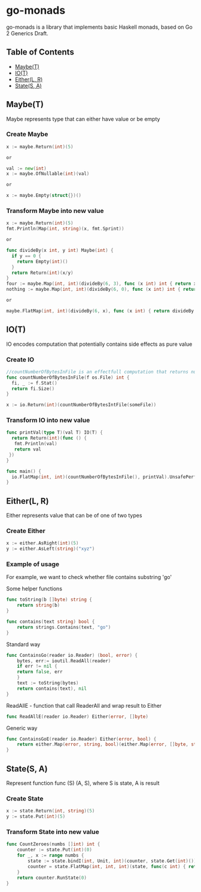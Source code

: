 # go-monads
go-monads is a library that implements basic Haskell monads, based on Go 2 Generics Draft.

## Table of Contents

* [Maybe(T)](#maybet)
* [IO(T)](#iot)
* [Either(L, R)](#eitherl-r)
* [State(S, A)](#states-a)


## Maybe(T)
Maybe represents type that can either have value or be empty
### Create Maybe
```go
x := maybe.Return(int)(5)

or

val := new(int)
x := maybe.OfNullable(int)(val)

or

x := maybe.Empty(struct{})()
```

### Transform Maybe into new value
```go
x := maybe.Return(int)(5)
fmt.Println(Map(int, string)(x, fmt.Sprint))

or

func divideBy(x int, y int) Maybe(int) {
  if y == 0 { 
    return Empty(int)() 
  }
  return Return(int)(x/y)
}
four := maybe.Map(int, int)(divideBy(6, 3), func (x int) int { return x * 2 }) //four equals Just{obj: 4}
nothing := maybe.Map(int, int)(divideBy(6, 0), func (x int) int { return x * 2 }) //nothing equals Nothing{}

or

maybe.FlatMap(int, int)(divideBy(6, x), func (x int) { return divideBy(x, y) }) //x, y are some unknown integers, might be zeros
```

## IO(T)
IO encodes computation that potentially contains side effects as pure value
### Create IO
```go
//countNumberOfBytesInFile is an effectfull computation that returns number of bytes in file
func countNumberOfBytesInFile(f os.File) int {
  fi, _ := f.Stat()
  return fi.Size()
}

x := io.Return(int)(countNumberOfBytesIntFile(someFile))
```

### Transform IO into new value
```go
func printVal(type T)(val T) IO(T) {
  return Return(int)(func () { 
   fmt.Println(val)
   return val
 }) 
}

func main() {
  io.FlatMap(int, int)(countNumberOfBytesInFile(), printVal).UnsafePerformIO() 
}
```

## Either(L, R)
Either represents value that can be of one of two types

### Create Either
```go
x := either.AsRight(int)(5)
y := either.AsLeft(string)("xyz")
```

### Example of usage
For example, we want to check whether file contains substring 'go'

Some helper functions
```go
func toString(b []byte) string {
    return string(b)
}

func contains(text string) bool {
    return strings.Contains(text, "go")
}
```

Standard way
```go
func ContainsGo(reader io.Reader) (bool, error) {
    bytes, err:= ioutil.ReadAll(reader)
    if err != nil {
    return false, err
    }
    text := toString(bytes)
    return contains(text), nil
}
```
ReadAllE - function that call ReaderAll and wrap result to Either
```go
func ReadAllE(reader io.Reader) Either(error, []byte) 
```
Generic way
```go
func ContainsGoE(reader io.Reader) Either(error, bool) {
    return either.Map(error, string, bool)(either.Map(error, []byte, string)(ReadAllE(reader), toString), contains)	
}
```

## State(S, A)
Represent function func (S) (A, S), where S is state, A is result

### Create State
```go
x := state.Return(int, string)(5)
y := state.Put(int)(5)
```

### Transform State into new value
```go
func CountZeroes(numbs []int) int {
    counter := state.Put(int)(0)
    for _, x := range numbs {
        state := state.bindI(int, Unit, int)(counter, state.Get(int)())
        counter = state.FlatMap(int, int, int)(state, func(c int) { return state.Put(int)(c + 1) })
    }
    return counter.RunState(0)
}
```
